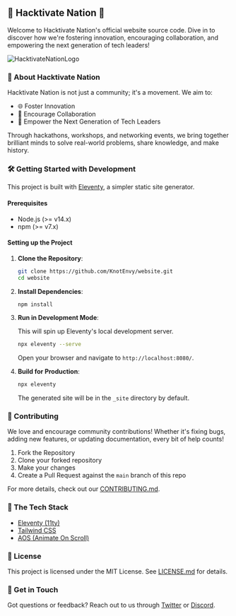 ## 🌟 Hacktivate Nation 🌟

Welcome to Hacktivate Nation's official website source code. Dive in to discover how we're fostering innovation, encouraging collaboration, and empowering the next generation of tech leaders!

![HacktivateNationLogo](https://github.com/KnotEnvy/website/assets/125921981/b27f8f64-1222-4636-9025-c702f2a37439)

### 🚀 About Hacktivate Nation

Hacktivate Nation is not just a community; it's a movement. We aim to:


- 🌐 Foster Innovation
- 🤝 Encourage Collaboration
- 🚀 Empower the Next Generation of Tech Leaders

Through hackathons, workshops, and networking events, we bring together brilliant minds to solve real-world problems, share knowledge, and make history.

### 🛠 Getting Started with Development

This project is built with [Eleventy](https://www.11ty.dev/), a simpler static site generator.

#### Prerequisites

- Node.js (>= v14.x)
- npm (>= v7.x)

#### Setting up the Project

1. **Clone the Repository**:

   ```bash
   git clone https://github.com/KnotEnvy/website.git
   cd website
   ```

2. **Install Dependencies**:

   ```bash
   npm install
   ```

3. **Run in Development Mode**:

   This will spin up Eleventy's local development server.

   ```bash
   npx eleventy --serve
   ```

   Open your browser and navigate to `http://localhost:8080/`.

4. **Build for Production**:

   ```bash
   npx eleventy
   ```

   The generated site will be in the `_site` directory by default.

### 📝 Contributing

We love and encourage community contributions! Whether it's fixing bugs, adding new features, or updating documentation, every bit of help counts!

1. Fork the Repository
2. Clone your forked repository
3. Make your changes
4. Create a Pull Request against the `main` branch of this repo

For more details, check out our [CONTRIBUTING.md](./CONTRIBUTING.md).

### 🤖 The Tech Stack

- [Eleventy (11ty)](https://www.11ty.dev/)
- [Tailwind CSS](https://tailwindcss.com/)
- [AOS (Animate On Scroll)](https://michalsnik.github.io/aos/)

### 📜 License

This project is licensed under the MIT License. See [LICENSE.md](./LICENSE.md) for details.

### 💌 Get in Touch

Got questions or feedback? Reach out to us through [Twitter](https://twitter.com/Hacktivate16708) or [Discord](https://discord.gg/TvWAHSA9JP).